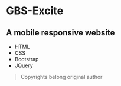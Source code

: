 # GBS-Excite 
## A mobile responsive website

* HTML
* CSS 
* Bootstrap
* JQuery

> Copyrights belong original author 

